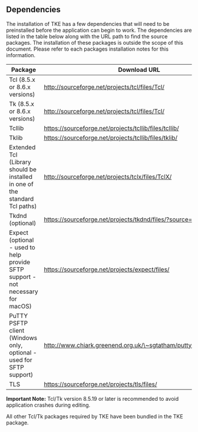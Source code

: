 ## Dependencies

The installation of TKE has a few dependencies that will need to be preinstalled before the application can begin to work.  The dependencies are listed in the table below along with the URL path to find the source packages.  The installation of these packages is outside the scope of this document.  Please refer to each packages installation notes for this information.

| Package | Download URL |
| - | - |
| Tcl (8.5.x or 8.6.x versions) | http://sourceforge.net/projects/tcl/files/Tcl/ |
| Tk (8.5.x or 8.6.x versions) | http://sourceforge.net/projects/tcl/files/Tcl/ |
| Tcllib | https://sourceforge.net/projects/tcllib/files/tcllib/ |
| Tklib | https://sourceforge.net/projects/tcllib/files/tklib/ |
| Extended Tcl (Library should be installed in one of the standard Tcl paths) | http://sourceforge.net/projects/tclx/files/TclX/ |
| Tkdnd (optional) | https://sourceforge.net/projects/tkdnd/files/?source=navbar |
| Expect (optional - used to help provide SFTP support - not necessary for macOS) | https://sourceforge.net/projects/expect/files/ |
| PuTTY PSFTP client (Windows only, optional - used for SFTP support) | http://www.chiark.greenend.org.uk/\~sgtatham/putty/download.html |
| TLS | https://sourceforge.net/projects/tls/files/ |

**Important Note:** Tcl/Tk version 8.5.19 or later is recommended to avoid application crashes during editing.

All other Tcl/Tk packages required by TKE have been bundled in the TKE package.